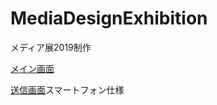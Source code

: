 # MediaDesignExhibition
メディア展2019制作

[メイン画面](http://heartsuki.ga/main/) 

[送信画面](http://heartsuki.ga)スマートフォン仕様
